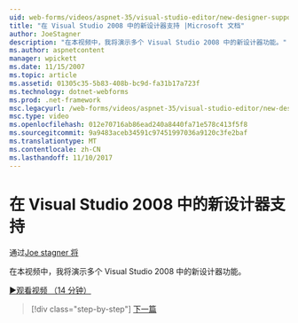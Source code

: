 ```yaml
---
uid: web-forms/videos/aspnet-35/visual-studio-editor/new-designer-support-in-visual-studio-2008
title: "在 Visual Studio 2008 中的新设计器支持 |Microsoft 文档"
author: JoeStagner
description: "在本视频中，我将演示多个 Visual Studio 2008 中的新设计器功能。"
ms.author: aspnetcontent
manager: wpickett
ms.date: 11/15/2007
ms.topic: article
ms.assetid: 01305c35-5b83-408b-bc9d-fa31b17a723f
ms.technology: dotnet-webforms
ms.prod: .net-framework
msc.legacyurl: /web-forms/videos/aspnet-35/visual-studio-editor/new-designer-support-in-visual-studio-2008
msc.type: video
ms.openlocfilehash: 012e70716ab86ead240a8440fa71e578c413f5f8
ms.sourcegitcommit: 9a9483aceb34591c97451997036a9120c3fe2baf
ms.translationtype: MT
ms.contentlocale: zh-CN
ms.lasthandoff: 11/10/2017
---
```

<a name="new-designer-support-in-visual-studio-2008"></a>在 Visual Studio 2008 中的新设计器支持
====================
通过[Joe stagner 将](https://github.com/JoeStagner)

在本视频中，我将演示多个 Visual Studio 2008 中的新设计器功能。

[&#9654;观看视频 （14 分钟）](https://channel9.msdn.com/Blogs/ASP-NET-Site-Videos/new-designer-support-in-visual-studio-2008)

>[!div class="step-by-step"]
[下一篇](javascript-intellisense-support-in-visual-studio-2008.md)
